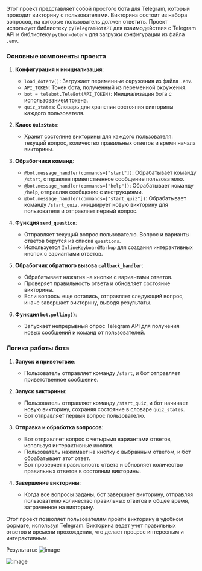 Этот проект представляет собой простого бота для Telegram, который проводит викторину с пользователями. Викторина состоит из набора вопросов, на которые пользователь должен ответить. Проект использует библиотеку `pyTelegramBotAPI` для взаимодействия с Telegram API и библиотеку `python-dotenv` для загрузки конфигурации из файла `.env`.

### Основные компоненты проекта

1. **Конфигурация и инициализация**:
   - `load_dotenv()`: Загружает переменные окружения из файла `.env`.
   - `API_TOKEN`: Токен бота, полученный из переменной окружения.
   - `bot = telebot.TeleBot(API_TOKEN)`: Инициализация бота с использованием токена.
   - `quiz_states`: Словарь для хранения состояния викторины каждого пользователя.

2. **Класс `QuizState`**:
   - Хранит состояние викторины для каждого пользователя: текущий вопрос, количество правильных ответов и время начала викторины.

3. **Обработчики команд**:
   - `@bot.message_handler(commands=["start"])`: Обрабатывает команду `/start`, отправляя приветственное сообщение пользователю.
   - `@bot.message_handler(commands=["help"])`: Обрабатывает команду `/help`, отправляя сообщение с инструкциями.
   - `@bot.message_handler(commands=["start_quiz"])`: Обрабатывает команду `/start_quiz`, инициирует новую викторину для пользователя и отправляет первый вопрос.

4. **Функция `send_question`**:
   - Отправляет текущий вопрос пользователю. Вопрос и варианты ответов берутся из списка `questions`.
   - Используется `InlineKeyboardMarkup` для создания интерактивных кнопок с вариантами ответов.

5. **Обработчик обратного вызова `callback_handler`**:
   - Обрабатывает нажатия на кнопки с вариантами ответов.
   - Проверяет правильность ответа и обновляет состояние викторины.
   - Если вопросы еще остались, отправляет следующий вопрос, иначе завершает викторину, выводя результаты.

6. **Функция `bot.polling()`**:
   - Запускает непрерывный опрос Telegram API для получения новых сообщений и команд от пользователей.

### Логика работы бота

1. **Запуск и приветствие**:
   - Пользователь отправляет команду `/start`, и бот отправляет приветственное сообщение.

2. **Запуск викторины**:
   - Пользователь отправляет команду `/start_quiz`, и бот начинает новую викторину, сохраняя состояние в словаре `quiz_states`.
   - Бот отправляет первый вопрос пользователю.

3. **Отправка и обработка вопросов**:
   - Бот отправляет вопрос с четырьмя вариантами ответов, используя интерактивные кнопки.
   - Пользователь нажимает на кнопку с выбранным ответом, и бот обрабатывает этот ответ.
   - Бот проверяет правильность ответа и обновляет количество правильных ответов в состоянии викторины.

4. **Завершение викторины**:
   - Когда все вопросы заданы, бот завершает викторину, отправляя пользователю количество правильных ответов и общее время, затраченное на викторину.

Этот проект позволяет пользователям пройти викторину в удобном формате, используя Telegram. Викторина ведет учет правильных ответов и времени прохождения, что делает процесс интересным и интерактивным.

Результаты:
![image](https://github.com/aizatdildabek/telegram_bot_quiz/assets/83627633/23ef54ff-2565-43ed-8e72-40a243cb694f)

![image](https://github.com/aizatdildabek/telegram_bot_quiz/assets/83627633/656bba9a-5cde-47fd-8d5a-e259fdd0cf2d)


